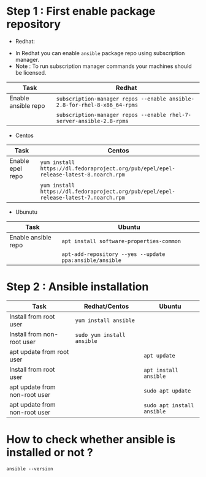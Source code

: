 # Step 1 : First enable package repository
- Redhat:
* In Redhat you can enable `ansible` package repo using subscription manager.
* Note : To run subscription manager commands your machines should be licensed.

| Task                | Redhat                                                                   |
| ------------------- | ------------------------------------------------------------------------ |
| Enable ansible repo | `subscription-manager repos --enable ansible-2.8-for-rhel-8-x86_64-rpms` |  
|                     | `subscription-manager repos --enable rhel-7-server-ansible-2.8-rpms`     |

- Centos

| Task             | Centos                                                                               |
| ---------------- | ------------------------------------------------------------------------------------ |
| Enable epel repo | `yum install https://dl.fedoraproject.org/pub/epel/epel-release-latest-8.noarch.rpm` |
|                  | `yum install https://dl.fedoraproject.org/pub/epel/epel-release-latest-7.noarch.rpm` |

- Ubunutu

| Task                | Ubuntu                                                  |
| --------------------| ------------------------------------------------------- |
| Enable ansible repo | `apt install software-properties-common`                |
|                     | `apt-add-repository --yes --update ppa:ansible/ansible` |

# Step 2 : Ansible installation

| Task                            | Redhat/Centos             | Ubuntu                     |
| ------------------------------- | ------------------------- | -------------------------- | 
| Install from root user          | `yum install ansible`     |                            |
| Install from non-root user      | `sudo yum install ansible`|                            |
| apt update from root user       |                           | `apt update`               |
| Install from root user          |                           | `apt install ansible`      |
| apt update from non-root user   |                           | `sudo apt update`          |
| apt update from non-root user   |                           | `sudo apt install ansible` | 

# How to check whether ansible is installed or not ?
`ansible --version`